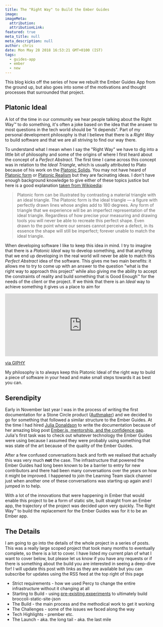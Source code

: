 ```yaml
---
title: The "Right Way" to Build the Ember Guides
image:
imageMeta:
  attribution:
  attributionLink:
featured: true
meta_title: null
meta_description: null
author: chris
date: Mon May 28 2018 16:53:21 GMT+0100 (IST)
tags:
  - guides-app
  - ember
  - new
---
```

This blog kicks off the series of how we rebuilt the Ember Guides App from the ground up, but also goes into some of the motivations and thought processes that surrounded that project.

## Platonic Ideal

A lot of the time in our community we hear people talking about the Right Way™️ to do something, it's often a joke based on the idea that the answer to most questions in the tech world should be "it depends". Part of my personal development philosophy is that I believe that there is a _Right Way_ to build software and that we are all striving to find our way there.

To understand what I mean when I say the "Right Way" we have to dig into a little bit of philosophy and some of the origins of where I first heard about the concept of a _Perfect Abstract_. The first time I came across this concept was in relation to the _Ideal Triangle_, which is usually attributed to Plato because of his work on the [Platonic Solids](https://en.wikipedia.org/wiki/Platonic_solid). You may not have heard of [Platonic form](https://en.wikipedia.org/wiki/Theory_of_forms) or [Platonic Realism](https://en.wikipedia.org/wiki/Platonic_realism) but they are facinating ideas. I don't have enough background knowledge to give either of these topics justice but here is a good explanation [taken from Wikipedia](https://en.wikipedia.org/wiki/Platonic_realism#Forms):

> Platonic form can be illustrated by contrasting a material triangle with an ideal triangle. The Platonic form is the ideal triangle — a figure with perfectly drawn lines whose angles add to 180 degrees. Any form of triangle that we experience will be an imperfect representation of the ideal triangle. Regardless of how precise your measuring and drawing tools you will never be able to recreate this perfect shape. Even drawn to the point where our senses cannot perceive a defect, in its essence the shape will still be imperfect; forever unable to match the ideal triangle.

When developing software I like to keep this idea in mind. I try to imagine that there is a _Platonic Ideal_ way to develop something, and that anything that we end up developing in the real world will never be able to match this _Perfect Abstract_ idea of the software. This gives me two main benefits: it allows me to try to come up with an answer to the question "what is the right way to approach this project" while also giving me the ability to accept the constraints of reality and build something that is Good Enough™️ for the needs of the client or the project. If we think that there is an _Ideal_ way to achieve something it gives us a place to aim for

<div style="width:100%;height:0;padding-bottom:41%;position:relative;"><iframe src="https://giphy.com/embed/QFypAZbq5lz3i" width="100%" height="100%" style="position:absolute" frameBorder="0" class="giphy-embed" allowFullScreen></iframe></div><p><a href="https://giphy.com/gifs/disney-pixar-disneypixar-QFypAZbq5lz3i">via GIPHY</a></p>

My philosophy is to always keep this Platonic Ideal of the right way to build a piece of software in your head and make small steps towards it as best you can.

## Serendipity

Early in November last year I was in the process of writing the first documentation for a Stone Circle product ([Authmaker](https://authmaker.com)) and we decided to go for something that followed a similar structure to the Ember Guides. At the time I had hired [Julia Donaldson](https://twitter.com/username_juliaD) to write the documentation because of her amazing blog post [Ember.js, mentorship, and the confidence gap](https://medium.com/this-dot-labs/ember-mentorship-and-the-confidence-gap-8c0b93dc1ccd). Julia's first task was to check out whatever technology the Ember Guides were using because I assumed they were probably using something that was state of the art because of the quality of the Ember Guides.

After a few confused conversations back and forth we realised that actually this was very much **not** the case. The infrastructure that powered the Ember Guides had long been known to be a barrier to entry for new contributors and there had been many conversations over the years on how it might be improved. I happened to join the Learning Team slack channel just when another one of these conversations was starting up again and I jumped in to help.

With a lot of the innovations that were happening in Ember that would enable this project to be a form of static site, built straight from an Ember app, the trajectory of the project was decided upon very quickly. The Right Way™️ to build the replacement for the Ember Guides was for it to be an Ember app.

## The Details

I am going to go into the details of the whole project in a series of posts. This was a really large scoped project that took many months to eventually complete, so there is a lot to cover. I have listed my current plan of what I want to cover below, but please let us know if you have any requests or if there is something about the build you are interested in seeing a deep-dive for! I will update this post with links as they are available but you can subscribe for updates using the RSS feed at the top right of this page

* Strict requirements - how we used Percy to change the entire infrastructure without it changing at all
* Starting to Build - using [pre-existing experiments](https://github.com/rtablada/broccoli-blog-api) to ultimately build broccoli-static-site-json
* The Build - the main process and the methodical work to get it working
* The Challenges - some of the issues we faced along the way
* Tech Highlights - prember etc.
* The Launch - aka. the long tail - aka. the last mile
